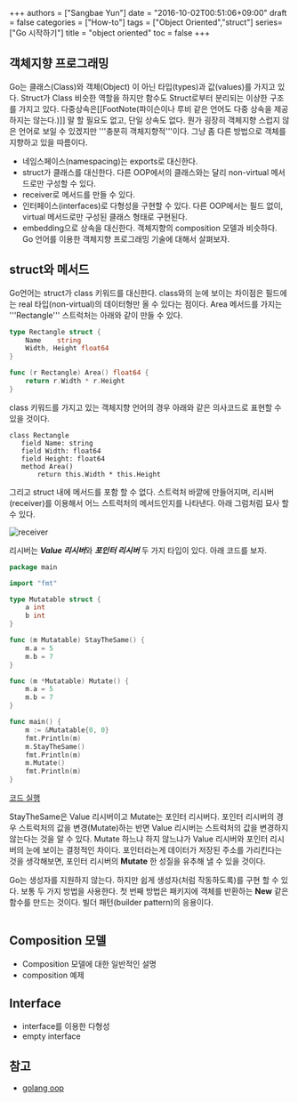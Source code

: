 +++
authors = ["Sangbae Yun"]
date = "2016-10-02T00:51:06+09:00"
draft = false 
categories = ["How-to"]
tags = ["Object Oriented","struct"]
series=["Go 시작하기"]
title = "object oriented"
toc = false
+++

## 객체지향 프로그래밍
Go는 클래스(Class)와 객체(Object) 이 아닌 타입(types)과 값(values)를 가지고 있다. Struct가 Class 비슷한 역할을 하지만 함수도 Struct로부터 분리되는 이상한 구조를 가지고 있다. 다중상속은[[FootNote(파이슨이나 루비 같은 언어도 다중 상속을 제공하지는 않는다.)]] 말 할 필요도 없고, 단일 상속도 없다. 뭔가 굉장히 객체지향 스럽지 않은 언어로 보일 수 있겠지만 '''충분히 객체지향적'''이다. 그냥 좀 다른 방법으로 객체를 지향하고 있을 따름이다.

  * 네임스페이스(namespacing)는 exports로 대신한다.  
  * struct가 클래스를 대신한다. 다른 OOP에서의 클래스와는 달리 non-virtual 메서드로만 구성할 수 있다.
  * receiver로 메서드를 만들 수 있다.
  * 인터페이스(interfaces)로 다형성을 구현할 수 있다. 다른 OOP에서는 필드 없이, virtual 메서드로만 구성된 클래스 형태로 구현된다.
  * embedding으로 상속을 대신한다. 객체지향의 composition 모델과 비슷하다.
Go 언어를 이용한 객체지향 프로그래밍 기술에 대해서 살펴보자.

## struct와 메서드
Go언어는 struct가 class 키워드를 대신한다. class와의 눈에 보이는 차이점은 필드에는 real 타입(non-virtual)의 데이터형만 올 수 있다는 점이다. Area 메서드를 가지는 '''Rectangle''' 스트럭처는 아래와 같이 만들 수 있다.
```go
type Rectangle struct {
	Name	string
	Width, Height float64
}

func (r Rectangle) Area() float64 {
    return r.Width * r.Height
}
```
class 키워드를 가지고 있는 객체지향 언어의 경우 아래와 같은 의사코드로 표현할 수 있을 것이다.
```
class Rectangle
   field Name: string
   field Width: float64
   field Height: float64
   method Area() 
       return this.Width * this.Height
```
그리고 struct 내에 메서드를 포함 할 수 없다. 스트럭처 바깥에 만들어지며, 리시버(receiver)를 이용해서 어느 스트럭처의 메서드인지를 나타낸다. 아래 그럼처럼 묘사 할 수 있다.

![receiver](https://docs.google.com/drawings/d/1rBOgYujGOIy9EL6U040nCSCC61pwzFe-BhoWNkVoksU/pub?w=756&h=205)

리시버는 ***Value 리시버***와 ***포인터 리시버*** 두 가지 타입이 있다. 아래 코드를 보자. 
```go
package main

import "fmt"

type Mutatable struct {
    a int
    b int
}

func (m Mutatable) StayTheSame() {
    m.a = 5
    m.b = 7
}

func (m *Mutatable) Mutate() {
    m.a = 5
    m.b = 7
}

func main() {
    m := &Mutatable{0, 0}
    fmt.Println(m)
    m.StayTheSame()
    fmt.Println(m)
    m.Mutate()
    fmt.Println(m)
}
```
[코드 실행](https://play.golang.org/p/RY6m5sE2H-)

StayTheSame은 Value 리시버이고 Mutate는 포인터 리시버다. 포인터 리시버의 경우 스트럭처의 값을 변경(Mutate)하는 반면 Value 리시버는 스트럭처의 값을 변경하지 않는다는 것을 알 수 있다. Mutate 하느냐 하지 않느냐가 Value 리시버와 포인터 리시버의 눈에 보이는 결정적인 차이다. 포인터라는게 데이터가 저장된 주소를 가리킨다는 것을 생각해보면, 포인터 리시버의 **Mutate** 한 성질을 유추해 낼 수 있을 것이다.

Go는 생성자를 지원하지 않는다. 하지만 쉽게 생성자(처럼 작동하도록)를 구현 할 수 있다. 보통 두 가지 방법을 사용한다. 첫 번째 방법은 패키지에 객체를 반환하는 **New** 같은 함수를 만드는 것이다. 빌더 패턴(builder pattern)의 응용이다.
```go
```

## Composition 모델 
  * Composition 모델에 대한 일반적인 설명
  * composition 예제 

## Interface
  * interface를 이용한 다형성
  * empty interface

## 참고
  * [golang oop](https://github.com/luciotato/golang-notes/blob/master/OOP.md)
